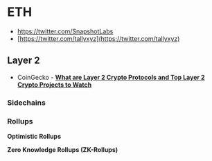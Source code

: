 # ETH

*   https://twitter.com/SnapshotLabs
*   [https://twitter.com/tallyxyz](https://twitter.com/tallyxyz)

## **Layer 2**

*   CoinGecko - [**What are Layer 2 Crypto Protocols and Top Layer 2 Crypto Projects to Watch**](https://www.coingecko.com/learn/what-are-layer-2-crypto-protocols)

### **Sidechains**

### **Rollups** 

**Optimistic Rollups**

**Zero Knowledge Rollups (ZK-Rollups)**
